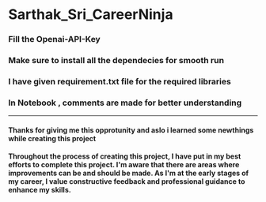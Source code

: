 # Sarthak_Sri_CareerNinja



### Fill the Openai-API-Key
### Make sure to install all the dependecies for smooth run
### I have given requirement.txt file for the required libraries
### In Notebook , comments are made for better understanding

---------------------------------------------------------------------------------------------------------------------
#### Thanks for giving me this opprotunity and aslo i learned some newthings while creating this project 
#### Throughout the process of creating this project, I have put in my best efforts to complete this project. I'm aware that there are areas where improvements can be and should be made. As I'm at the early stages of my career, I value constructive feedback and professional guidance to enhance my skills.
